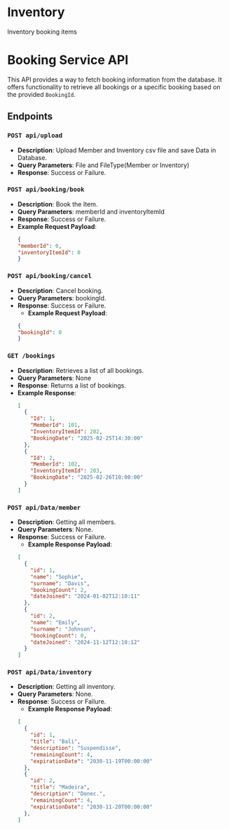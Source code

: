 # Inventory
Inventory booking items

# Booking Service API

This API provides a way to fetch booking information from the database. It offers functionality to retrieve all bookings or a specific booking based on the provided `BookingId`.

## Endpoints

### `POST api/upload`

- **Description**: Upload Member and Inventory csv file and save Data in Database.
- **Query Parameters**: File and FileType(Member or Inventory)
- **Response**: Success or Failure.

### `POST api/booking/book`

- **Description**: Book the Item.
- **Query Parameters**: memberId and inventoryItemId
- **Response**: Success or Failure.
- **Example Request Payload**:
  ```json
  {
  "memberId": 0,
  "inventoryItemId": 0
  }

### `POST api/booking/cancel`

- **Description**: Cancel booking.
- **Query Parameters**: bookingId.
- **Response**: Success or Failure.
  - **Example Request Payload**:
  ```json
  {
  "bookingId": 0
  }
  
### `GET /bookings`

- **Description**: Retrieves a list of all bookings.
- **Query Parameters**: None
- **Response**: Returns a list of bookings.
- **Example Response**:
  ```json
  [
    {
      "Id": 1,
      "MemberId": 101,
      "InventoryItemId": 202,
      "BookingDate": "2025-02-25T14:30:00"
    },
    {
      "Id": 2,
      "MemberId": 102,
      "InventoryItemId": 203,
      "BookingDate": "2025-02-26T10:00:00"
    }
  ]

### `POST api/Data/member`

- **Description**: Getting all members.
- **Query Parameters**: None.
- **Response**: Success or Failure.
  - **Example Response Payload**:
  ```json
  [
    {
      "id": 1,
      "name": "Sophie",
      "surname": "Davis",
      "bookingCount": 2,
      "dateJoined": "2024-01-02T12:10:11"
    },
    {
      "id": 2,
      "name": "Emily",
      "surname": "Johnson",
      "bookingCount": 0,
      "dateJoined": "2024-11-12T12:10:12"
    }
  ]

### `POST api/Data/inventory`

- **Description**: Getting all inventory.
- **Query Parameters**: None.
- **Response**: Success or Failure.
  - **Example Response Payload**:
  ```json
  [
    {
      "id": 1,
      "title": "Bali",
      "description": "Suspendisse",
      "remainingCount": 4,
      "expirationDate": "2030-11-19T00:00:00"
    },
    {
      "id": 2,
      "title": "Madeira",
      "description": "Donec.",
      "remainingCount": 4,
      "expirationDate": "2030-11-20T00:00:00"
    },
  ]
  
